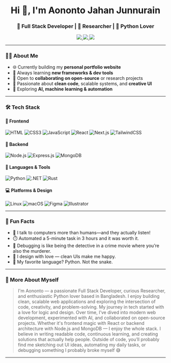
<h1 align="center">Hi 👋, I'm Aononto Jahan Junnurain</h1>
<h3 align="center">🚀 Full Stack Developer | 🧪 Researcher | 🐍 Python Lover</h3>

<p align="center">
  <a href="mailto:aonontojahan@gmail.com">
    <img src="https://img.shields.io/badge/Gmail-D14836?style=flat-square&logo=gmail&logoColor=white" />
  </a>
  <a href="https://www.linkedin.com/in/aonontojahan">
    <img src="https://img.shields.io/badge/LinkedIn-0A66C2?style=flat-square&logo=linkedin&logoColor=white" />
  </a>
  <a href="https://www.facebook.com/aonontojahan">
    <img src="https://img.shields.io/badge/Facebook-1877F2?style=flat-square&logo=facebook&logoColor=white" />
  </a>
</p>

---

### 🧑‍💻 About Me

- 🌐 Currently building my **personal portfolio website**
- 🌱 Always learning **new frameworks & dev tools**
- 🤝 Open to **collaborating on open-source** or research projects
- 📌 Passionate about **clean code**, scalable systems, and **creative UI**
- 🧪 Exploring **AI, machine learning & automation**

---

### 🛠️ Tech Stack

#### 🚀 Frontend
![HTML](https://img.shields.io/badge/HTML5-E34F26?style=flat&logo=html5&logoColor=white)
![CSS3](https://img.shields.io/badge/CSS3-1572B6?style=flat&logo=css3&logoColor=white)
![JavaScript](https://img.shields.io/badge/JavaScript-F7DF1E?style=flat&logo=javascript&logoColor=black)
![React](https://img.shields.io/badge/React-20232A?style=flat&logo=react&logoColor=61DAFB)
![Next.js](https://img.shields.io/badge/Next.js-000000?style=flat&logo=nextdotjs&logoColor=white)
![TailwindCSS](https://img.shields.io/badge/TailwindCSS-38B2AC?style=flat&logo=tailwind-css&logoColor=white)

#### 🧰 Backend
![Node.js](https://img.shields.io/badge/Node.js-339933?style=flat&logo=nodedotjs&logoColor=white)
![Express.js](https://img.shields.io/badge/Express.js-000000?style=flat&logo=express&logoColor=white)
![MongoDB](https://img.shields.io/badge/MongoDB-47A248?style=flat&logo=mongodb&logoColor=white)

#### 🐍 Languages & Tools
![Python](https://img.shields.io/badge/Python-3776AB?style=flat&logo=python&logoColor=white)
![.NET](https://img.shields.io/badge/.NET-512BD4?style=flat&logo=dotnet&logoColor=white)
![Rust](https://img.shields.io/badge/Rust-000000?style=flat&logo=rust&logoColor=white)

#### 💻 Platforms & Design
![Linux](https://img.shields.io/badge/Linux-FCC624?style=flat&logo=linux&logoColor=black)
![macOS](https://img.shields.io/badge/macOS-000000?style=flat&logo=apple&logoColor=white)
![Figma](https://img.shields.io/badge/Figma-F24E1E?style=flat&logo=figma&logoColor=white)
![Illustrator](https://img.shields.io/badge/Illustrator-FF9A00?style=flat&logo=adobeillustrator&logoColor=white)

---

### 🎉 Fun Facts

- 🧠 I talk to computers more than humans—and they actually listen!
- ⏱️ Automated a 5-minute task in 3 hours and it was worth it.
- 🐞 Debugging is like being the detective in a crime movie where you’re also the murderer.
- 🎨 I design with love — clean UIs make me happy.
- 💬 My favorite language? Python. Not the snake.

---

### 🎉 More About Myself
> I'm Aononto — a passionate Full Stack Developer, curious Researcher, and enthusiastic Python lover based in Bangladesh. I enjoy building clean, scalable web applications and exploring the intersection of code, creativity, and problem-solving.
My journey in tech started with a love for logic and design. Over time, I’ve dived into modern web development, experimented with AI, and collaborated on open-source projects. Whether it's frontend magic with React or backend architecture with Node.js and MongoDB — I enjoy the whole stack.
I believe in writing readable code, continuous learning, and creating solutions that actually help people. Outside of code, you’ll probably find me sketching out UI ideas, automating my daily tasks, or debugging something I probably broke myself 😅

---

